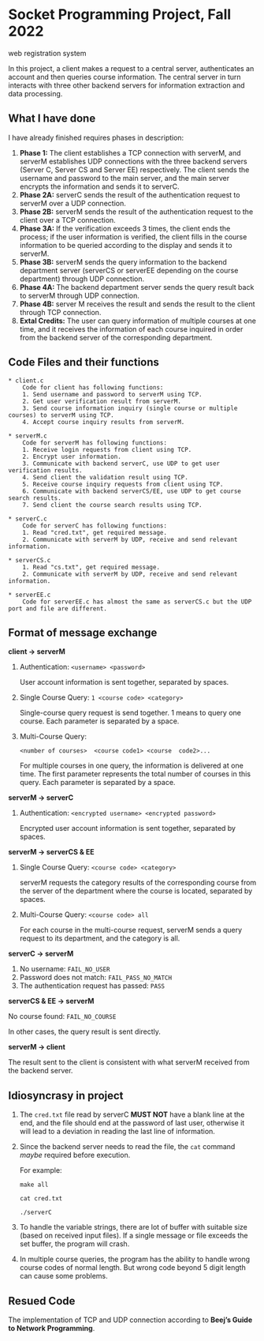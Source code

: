 
# Socket Programming Project, Fall 2022
web registration system

In this project, a client makes a request to a central server, authenticates an account and then queries course information. The central server in turn interacts with three other backend servers for information extraction and data processing.

## What I have done

I have already finished requires phases in description:

1. **Phase 1:**  The client establishes a TCP connection with serverM, and serverM establishes UDP connections with the three backend servers (Server C, Server CS and Server EE) respectively. The client sends the username and password to the main server, and the main server encrypts the information and sends it to serverC.
2. **Phase 2A:** serverC sends the result of the authentication request to serverM over a UDP connection.
3. **Phase 2B:** serverM sends the result of the authentication request to the client over a TCP connection.
4. **Phase 3A:** If the verification exceeds 3 times, the client ends the process; if the user information is verified, the client fills in the course information to be queried according to the display and sends it to serverM.
5. **Phase 3B:** serverM sends the query information to the backend department server (serverCS or serverEE depending on the course department) through UDP connection.
6. **Phase 4A:** The backend department server sends the query result back to serverM through UDP connection.
7. **Phase 4B:** server M receives the result and sends the result to the client through TCP connection.
8. **Extal Credits:** The user can query information of multiple courses at one time, and it receives the information of each course inquired in order from the backend server of the corresponding department.

## Code Files and their functions

```
* client.c
    Code for client has following functions:
    1. Send username and password to serverM using TCP.
    2. Get user verification result from serverM.
    3. Send course information inquiry (single course or multiple courses) to serverM using TCP.
    4. Accept course inquiry results from serverM.

* serverM.c
    Code for serverM has following functions:
    1. Receive login requests from client using TCP.
    2. Encrypt user information.
    3. Communicate with backend serverC, use UDP to get user verification results.
    4. Send client the validation result using TCP.
    5. Receive course inquiry requests from client using TCP.
    6. Communicate with backend serverCS/EE, use UDP to get course search results.
    7. Send client the course search results using TCP.

* serverC.c
    Code for serverC has following functions:
    1. Read "cred.txt", get required message.
    2. Communicate with serverM by UDP, receive and send relevant information.

* serverCS.c
    1. Read "cs.txt", get required message.
    2. Communicate with serverM by UDP, receive and send relevant information. 

* serverEE.c
    Code for serverEE.c has almost the same as serverCS.c but the UDP port and file are different.  
```


## Format of message exchange

**client -> serverM** 

1. Authentication: `<username> <password>` 

   User account information is sent together, separated by spaces.

2. Single Course Query: `1 <course code> <category>`

   Single-course query request is send together. 1 means to query one course. Each parameter is separated by a space.

3. Multi-Course Query:

   `<number of courses>  <course code1> <course  code2>...` 

   For multiple courses in one query, the information is delivered at one time. The first parameter represents the total number of courses in this query. Each parameter is separated by a space.

**serverM -> serverC** 

1. Authentication: `<encrypted username> <encrypted password>` 

   Encrypted user account information is sent together, separated by spaces.

**serverM -> serverCS & EE**

1. Single Course Query: `<course code> <category>`

   serverM requests the category results of the corresponding course from the server of the department where the course is located, separated by spaces.

2. Multi-Course Query: `<course code> all` 

   For each course in the multi-course request, serverM sends a query request to its department, and the category is all.

**serverC -> serverM** 

1. No username: `FAIL_NO_USER` 
2. Password does not match: `FAIL_PASS_NO_MATCH` 
3. The authentication request has passed: `PASS` 

**serverCS & EE -> serverM** 

No course found: `FAIL_NO_COURSE` 

In other cases, the query result is sent directly.

**serverM -> client** 

The result sent to the client is consistent with what serverM received from the backend server.


## Idiosyncrasy in project

1. The `cred.txt` file read by serverC **MUST NOT** have a blank line at the end, and the file should end at the password of last user, otherwise it will lead to a deviation in reading the last line of information.

2. Since the backend server needs to read the file, the `cat` command *maybe* required before execution.

   For example: 

   `make all`

    `cat cred.txt` 

    `./serverC` 

3. To handle the variable strings, there are lot of buffer with suitable size (based on received input files). If a single message or file exceeds the set buffer, the program will crash.

4. In multiple course queries, the program has the ability to handle wrong course codes of normal length. But wrong code beyond 5 digit length can cause some problems.


## Resued Code

The implementation of TCP and UDP connection according to **Beej’s Guide to Network Programming**.  
